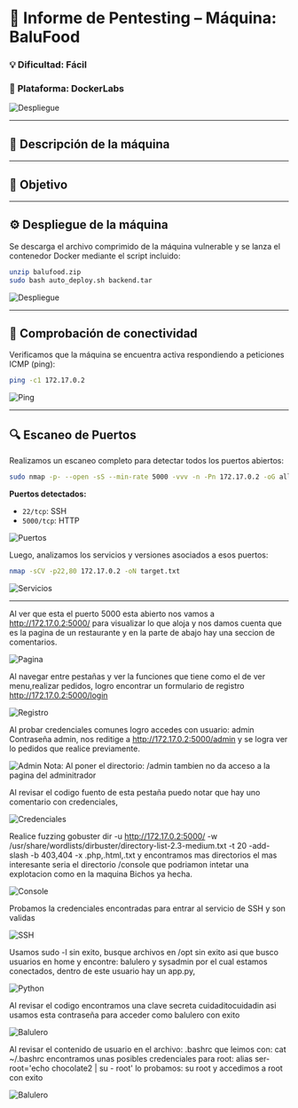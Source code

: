 # 🧠 **Informe de Pentesting – Máquina: BaluFood** 

### 💡 **Dificultad:** Fácil

### 🧩 **Plataforma:** DockerLabs


![Despliegue](Imágenes/2025-05-24_03-34.png)

---

## 📝 **Descripción de la máquina**


---

## 🎯 **Objetivo**


---

## ⚙️ **Despliegue de la máquina**

Se descarga el archivo comprimido de la máquina vulnerable y se lanza el contenedor Docker mediante el script incluido:

```bash
unzip balufood.zip
sudo bash auto_deploy.sh backend.tar
```

![Despliegue](Imágenes/Capturas.png)

---

## 📡 **Comprobación de conectividad**

Verificamos que la máquina se encuentra activa respondiendo a peticiones ICMP (ping):

```bash
ping -c1 172.17.0.2
```

![Ping](Imágenes/Capturas_1.png)

---

## 🔍 **Escaneo de Puertos**

Realizamos un escaneo completo para detectar todos los puertos abiertos:

```bash
sudo nmap -p- --open -sS --min-rate 5000 -vvv -n -Pn 172.17.0.2 -oG allPorts.txt
```

**Puertos detectados:**

* `22/tcp`: SSH
* `5000/tcp`: HTTP

![Puertos](Imágenes/Capturas_2.png)

Luego, analizamos los servicios y versiones asociados a esos puertos:

```bash
nmap -sCV -p22,80 172.17.0.2 -oN target.txt
```

![Servicios](Imágenes/Capturas_3.png)

---

Al ver que esta el puerto 5000 esta abierto nos vamos a http://172.17.0.2:5000/ para visualizar lo que aloja y nos damos cuenta que es la pagina de un restaurante y en la parte de abajo hay una seccion de comentarios.

![Pagina](Imágenes/Capturas_4.png)

Al navegar entre pestañas y ver la funciones que tiene como el de ver menu,realizar pedidos, logro encontrar un formulario de registro http://172.17.0.2:5000/login

![Registro](Imágenes/Capturas_5.png)

Al probar credenciales comunes logro accedes con usuario: admin Contraseña admin, nos reditige a http://172.17.0.2:5000/admin y se logra ver lo pedidos que realice previamente.

![Admin](Imágenes/Capturas_6.png)
Nota: Al poner el directorio: /admin tambien no da acceso a la pagina del adminitrador

Al revisar el codigo fuento de esta pestaña puedo notar que hay uno comentario con credenciales, <!-- Backup de acceso: sysadmin:backup123 -->

![Credenciales](Imágenes/Capturas_7.png)

Realice fuzzing gobuster dir -u http://172.17.0.2:5000/ -w /usr/share/wordlists/dirbuster/directory-list-2.3-medium.txt -t 20 -add-slash -b 403,404 -x .php,.html,.txt y encontramos mas directorios el mas interesante seria el directorio /console que podriamon intetar una explotacion como en la maquina Bichos ya hecha.

![Console](Imágenes/Capturas_8.png)

Probamos la credenciales encontradas para entrar al servicio de SSH y son validas 

![SSH](Imágenes/Capturas_9.png)

Usamos sudo -l sin exito, busque archivos en /opt sin exito asi que busco usuarios en home y encontre: balulero y sysadmin por el cual estamos conectados, dentro de este usuario hay un app.py, 

![Python](Imágenes/Capturas_10.png)

Al revisar el codigo encontramos una clave secreta cuidaditocuidadin asi usamos esta contraseña para acceder como balulero con exito

![Balulero](Imágenes/Capturas_11.png)

Al revisar el contenido de usuario en el archivo: .bashrc que leimos con: cat ~/.bashrc encontramos unas posibles credenciales para root: alias ser-root='echo chocolate2 | su - root' lo probamos: su root y accedimos a root con exito

![Balulero](Imágenes/Capturas_12.png)
